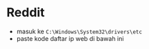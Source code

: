 # Reddit

- masuk ke <code>C:\Windows\System32\drivers\etc</code>
- paste kode daftar ip web di bawah ini

<script async src="//jsfiddle.net/nusaniz/raunkdy7/embed/html/dark/"></script>
